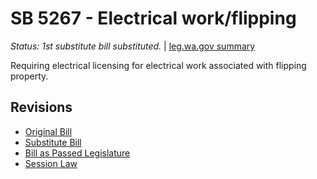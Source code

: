 # SB 5267 - Electrical work/flipping
*Status: 1st substitute bill substituted.* | [leg.wa.gov summary](https://app.leg.wa.gov/billsummary?BillNumber=5267&Year=2021)

Requiring electrical licensing for electrical work associated with flipping property.

## Revisions
* [Original Bill](1/)
* [Substitute Bill](S/)
* [Bill as Passed Legislature](S.PL/)
* [Session Law](S.SL/)
